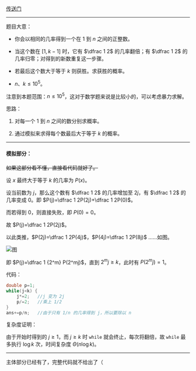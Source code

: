 [传送门](https://www.luogu.com.cn/problem/AT4740)

---

题目大意：

* 你会以相同的几率得到一个在 $1$ 到 $n$ 之间的正整数。

* 当这个数在 $[1, k-1]$ 时，它有 $\dfrac 1 2$ 的几率翻倍；有 $\dfrac 1 2$ 的几率归零；对得到的新数重复这一步骤。

* 若最后这个数大于等于 $k$ 则获胜。求获胜的概率。

* $n$、$k \le 10^5$。

注意到本题范围：$n \le 10^5$，这对于数学题来说是比较小的，可以考虑暴力求解。

思路：

1. 对每一个 $1$ 到 $n$ 之间的数分别求概率。

2. 通过模拟来求得每个数最后大于等于 $k$ 的概率。

---

#### 模拟部分：

~~如果这部分看不懂，直接看代码就好了。~~

设 $x$ 最终大于等于 $k$ 的几率为 $P(x)$。

设当前数为 $j$，那么这个数有 $\dfrac 1 2$ 的几率增加至 $2j$，有 $\dfrac 1 2$ 的几率变成 $0$。即 $P(j)=\dfrac 1 2P(2j)+\dfrac 1 2P(0)$。

而若得到 $0$，则直接失败，即 $P(0)=0$。

故 $P(j)=\dfrac 1 2P(2j)$。

以此类推，$P(2j)=\dfrac 1 2P(4j)$，$P(4j)=\dfrac 1 2P(8j)$ $\text{……}$如图。

![图](https://z3.ax1x.com/2021/05/13/gDAeXV.png)

即 $P(j)=\dfrac 1 {2^m} P(2^mj)$，直到 $2^mj \ge k$，此时有 $P(2^mj)=1$。

代码：

```cpp
double p=1;
while(j<k) {
	j*=2;	//j 变为 2j
	p/=2;	//乘上 1/2
}
ans+=p/n;	//由于只有 1/n 的几率得到 j，所以要除以 n
```

复杂度证明：

由于开始时得到的 $j \ge 1$，而 $j\ge k$ 时 `while` 就会终止，每次将翻倍，故 `while` 最多执行 $\log k$ 次，时间复杂度 $\Theta(n\log k)$。

---

主体部分已经有了，完整代码就不给出了（